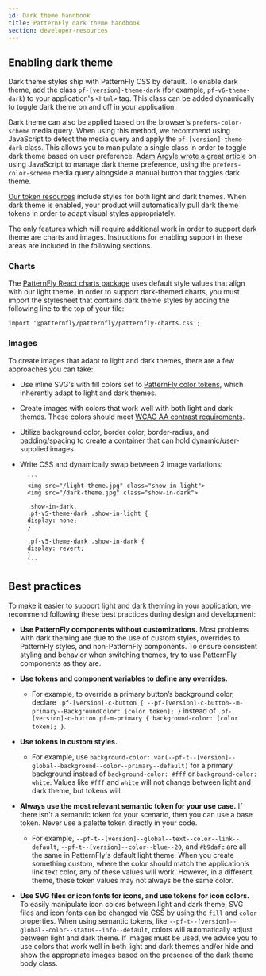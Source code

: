 ```yaml
---
id: Dark theme handbook
title: PatternFly dark theme handbook
section: developer-resources
---
```


## Enabling dark theme

Dark theme styles ship with PatternFly CSS by default. To enable dark theme, add the class `pf-[version]-theme-dark` (for example, `pf-v6-theme-dark`) to your application's `<html>` tag. This class can be added dynamically to toggle dark theme on and off in your application.

Dark theme can also be applied based on the browser’s `prefers-color-scheme` media query. When using this method, we recommend using JavaScript to detect the media query and apply the `pf-[version]-theme-dark` class. This allows you to manipulate a single class in order to toggle dark theme based on user preference. [Adam Argyle wrote a great article](https://web.dev/building-a-theme-switch-component/#javascript) on using JavaScript to manage dark theme preference, using the `prefers-color-scheme` media query alongside a manual button that toggles dark theme. 

[Our token resources](https://github.com/patternfly/patternfly/tree/v6/src/patternfly/base/tokens) include styles for both light and dark themes. When dark theme is enabled, your product will automatically pull dark theme tokens in order to adapt visual styles appropriately. 

The only features which will require additional work in order to support dark theme are charts and images. Instructions for enabling support in these areas are included in the following sections.

### Charts

The [PatternFly React charts package](https://www.npmjs.com/package/@patternfly/react-charts) uses default style values that align with our light theme. In order to support dark-themed charts, you must import the stylesheet that contains dark theme styles by adding the following line to the top of your file:

`import '@patternfly/patternfly/patternfly-charts.css';`

### Images

To create images that adapt to light and dark themes, there are a few approaches you can take: 

- Use inline SVG's with fill colors set to [PatternFly color tokens](/tokens/all-patternfly-tokens), which inherently adapt to light and dark themes.
- Create images with colors that work well with both light and dark themes. These colors should meet [WCAG AA contrast requirements](https://webaim.org/resources/contrastchecker/).
- Utilize background color, border color, border-radius, and padding/spacing to create a container that can hold dynamic/user-supplied images.
- Write CSS and dynamically swap between 2 image variations:

        ``` 
        <img src="/light-theme.jpg" class="show-in-light">
        <img src="/dark-theme.jpg" class="show-in-dark">

        .show-in-dark, 
        .pf-v5-theme-dark .show-in-light {
        display: none;
        }

        .pf-v5-theme-dark .show-in-dark {
        display: revert;
        }
        ```

## Best practices

To make it easier to support light and dark theming in your application, we recommend following these best practices during design and development:

* **Use PatternFly components without customizations.** Most problems with dark theming are due to the use of custom styles, overrides to PatternFly styles, and non-PatternFly components. To ensure consistent styling and behavior when switching themes, try to use PatternFly components as they are.

* **Use tokens and component variables to define any overrides.** 
    * For example, to override a primary button’s background color, declare `.pf-[version]-c-button { --pf-[version]-c-button--m-primary--BackgroundColor: [color token]; }` instead of `.pf-[version]-c-button.pf-m-primary { background-color: [color token]; }`.

* **Use tokens in custom styles.** 
    * For example, use `background-color: var(--pf-t--[version]--global--background--color--primary--default)` for a primary background instead of `background-color: #fff` or `background-color: white`. Values like `#fff` and `white` will not change between light and dark theme, but tokens will.

* **Always use the most relevant semantic token for your use case.** If there isn't a semantic token for your scenario, then you can use a base token. Never use a palette token directly in your code. 
    * For example,  `--pf-t--[version]--global--text--color--link--default`, `--pf-t--[version]--color--blue--20`, and  `#b9dafc` are all the same in PatternFly's default light theme. When you create something custom, where the color should match the application’s link text color, any of these values will work. However, in a different theme, these token values may not always be the same color.

* **Use SVG files or icon fonts for icons, and use tokens for icon colors.** To easily manipulate icon colors between light and dark theme, SVG files and icon fonts can be changed via CSS by using the `fill` and `color` properties. When using semantic tokens, like `--pf-t--[version]--global--color--status--info--default`, colors will automatically adjust between light and dark theme. If images must be used, we advise you to use colors that work well in both light and dark themes and/or hide and show the appropriate images based on the presence of the dark theme body class.

